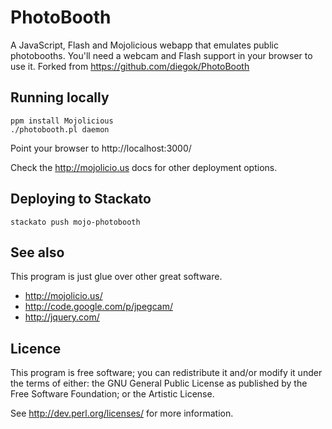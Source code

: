 PhotoBooth
==========

A JavaScript, Flash and Mojolicious webapp that emulates public
photobooths. You'll need a webcam and Flash support in your browser to
use it. Forked from https://github.com/diegok/PhotoBooth

Running locally
---------------

    ppm install Mojolicious
    ./photobooth.pl daemon
    
Point your browser to http://localhost:3000/

Check the http://mojolicio.us docs for other deployment options. 


Deploying to Stackato
---------------------

    stackato push mojo-photobooth


See also
--------

This program is just glue over other great software.

 * http://mojolicio.us/
 * http://code.google.com/p/jpegcam/
 * http://jquery.com/

Licence
-------

This program is free software; you can redistribute it and/or modify it
under the terms of either: the GNU General Public License as published
by the Free Software Foundation; or the Artistic License.

See http://dev.perl.org/licenses/ for more information.